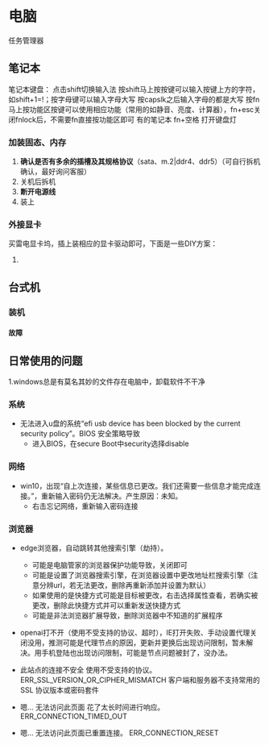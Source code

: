 # 电脑

任务管理器

## 笔记本

笔记本键盘：
点击shift切换输入法
按shift马上按按键可以输入按键上方的字符，如shift+1=!；按字母键可以输入字母大写
按capslk之后输入字母的都是大写
按fn马上按功能区按键可以使用相应功能（常用的如静音、亮度、计算器），fn+esc关闭fnlock后，不需要fn直接按功能区即可
有的笔记本 fn+空格 打开键盘灯

### 加装固态、内存

1. **确认是否有多余的插槽及其规格协议**（sata、m.2|ddr4、ddr5）（可自行拆机确认，最好询问客服）
2. 关机后拆机
3. **断开电源线**
4. 装上

### 外接显卡

买雷电显卡坞，插上装相应的显卡驱动即可，下面是一些DIY方案：

1. 

## 台式机

### 装机

#### 故障

## 日常使用的问题

1.windows总是有莫名其妙的文件存在电脑中，卸载软件不干净

### 系统

- 无法进入u盘的系统“efi usb device has been blocked by the current security policy”。BIOS 安全策略导致
   - 进入BIOS，在secure Boot中security选择disable

### 网络

- win10，出现“自上次连接，某些信息已更改。我们还需要一些信息才能完成连接。”，重新输入密码仍无法解决。产生原因：未知。
   - 右击忘记网络，重新输入密码连接


### 浏览器

- edge浏览器，自动跳转其他搜索引擎（劫持）。
   - 可能是电脑管家的浏览器保护功能导致，关闭即可
   - 可能是设置了浏览器搜索引擎，在浏览器设置中更改地址栏搜索引擎（注意分辨url，若无法更改，删除再重新添加并设置为默认）
   - 如果使用的是快捷方式可能是目标被更改，右击选择属性查看，若确实被更改，删除此快捷方式并可以重新发送快捷方式
   - 可能是非法浏览器扩展导致，删除浏览器中不知道的扩展程序

- openai打不开（使用不受支持的协议、超时），IE打开失败、手动设置代理关闭没用，推测可能是代理节点的原因，更新并更换后出现访问限制，暂未解决。用手机登陆也出现访问限制，可能是节点问题被封了，没办法。

- 此站点的连接不安全 使用不受支持的协议。
ERR_SSL_VERSION_OR_CIPHER_MISMATCH
客户端和服务器不支持常用的 SSL 协议版本或密码套件

- 嗯… 无法访问此页面 花了太长时间进行响应。
ERR_CONNECTION_TIMED_OUT

- 嗯… 无法访问此页面已重置连接。
ERR_CONNECTION_RESET

